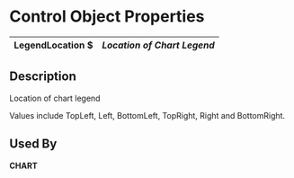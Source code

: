 # Control Object Properties

**LegendLocation $** |  **_Location of Chart Legend_**  
---|---  
  
## Description

Location of chart legend

Values include TopLeft, Left, BottomLeft, TopRight, Right and BottomRight.

## Used By

**CHART**
